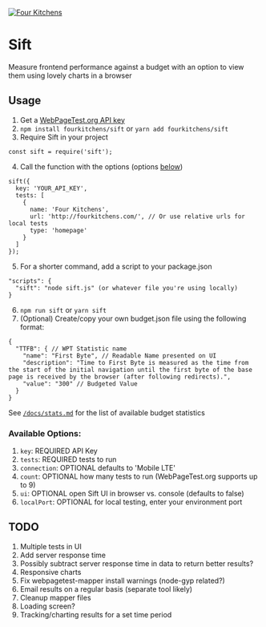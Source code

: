 [![Four Kitchens](https://img.shields.io/badge/4K-Four%20Kitchens-35AA4E.svg)](https://fourkitchens.com/)

# Sift
Measure frontend performance against a budget with an option to view them using lovely charts in a browser

## Usage

1. Get a [WebPageTest.org API key](https://www.webpagetest.org/getkey.php)
2. `npm install fourkitchens/sift` or `yarn add fourkitchens/sift`
3. Require Sift in your project
```
const sift = require('sift');
```
4. Call the function with the options (options [below](https://github.com/fourkitchens/sift#available-options))
```
sift({
  key: 'YOUR_API_KEY',
  tests: [
    {
      name: 'Four Kitchens',
      url: 'http://fourkitchens.com/', // Or use relative urls for local tests
      type: 'homepage'
    }
  ]
});
```
5. For a shorter command, add a script to your package.json
```
"scripts": {
  "sift": "node sift.js" (or whatever file you're using locally)
}
```
6. `npm run sift` or `yarn sift`
7. (Optional) Create/copy your own budget.json file using the following format:

```
{
  "TTFB": { // WPT Statistic name
    "name": "First Byte", // Readable Name presented on UI
    "description": "Time to First Byte is measured as the time from the start of the initial navigation until the first byte of the base page is received by the browser (after following redirects).",
    "value": "300" // Budgeted Value
  }
}

```
See [`/docs/stats.md`](https://github.com/fourkitchens/sift/blob/master/docs/stats.md) for the list of available budget statistics


### Available Options:
1. `key`: REQUIRED API Key
2. `tests`: REQUIRED tests to run
3. `connection`: OPTIONAL defaults to 'Mobile LTE'
4. `count`: OPTIONAL how many tests to run (WebPageTest.org supports up to 9)
5. `ui`: OPTIONAL open Sift UI in browser vs. console (defaults to false)
6. `localPort`: OPTIONAL for local testing, enter your environment port


## TODO

1. Multiple tests in UI
1. Add server response time
1. Possibly subtract server response time in data to return better results?
1. Responsive charts
1. Fix webpagetest-mapper install warnings (node-gyp related?)
1. Email results on a regular basis (separate tool likely)
1. Cleanup mapper files
1. Loading screen?
1. Tracking/charting results for a set time period
